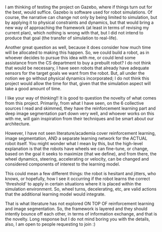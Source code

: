 I am thinking of testing the project on Gazebo, where if things turn out for the best, would suffice. Gazebo is software used for robot simulations. Of course, the narrative can change not only by being limited to simulation, but by applying it to physical constraints and dynamics, but that would bring a new way of approaching the framework (at least in terms of revising my current plan), which nothing is wrong with that, but I did not intend to produce that goal (the transfer of simulation to real-life).

Another great question as well, because it does consider how much time will be allocated to making this happen. So, we could build a robot, as in whoever decides to pursue this idea with me, or could lend some assistance from the CS department to buy a prebuilt robot? I do not think that would be necessary, I have seen robots that already have adequate sensors for the target goals we want from the robot. But, all under the notion we go without physical dynamics incorporated; I do not think this project would allow the time for that, given that the simulation aspect will take a good amount of time.

I like your way of thinking!! It is good to question the novelty of what comes from this project. Primarily, from what I have seen, on the 6 collective sources I read and skimmed, they have the reinforcement learning part and deep image segmentation part down very well, and whoever works on this with me, will gain inspiration from their techniques and be smart about our architecture.

However, I have not seen literature/academia cover reinforcement learning, image segmentation, AND a separate learning network for the ACTUAL robot itself. You might wonder what I mean by this, but the high-level explanation is that the robots have wheels we can fine-tune, or change, based on the goal it seeks to maximize (that we define), and from there, the wheel dynamics, steering, accelerating or velocity, can be changed and considered components of interest to the learning model.

This could mean a few different things: the robot is hesitant and jitters, who knows, or hopefully, how I see it occurring if the robot learns the correct 'threshold' to apply in certain situations where it is placed within the simulation environment. So, wheel turns, decelerating, etc, are valid actions that the additional learning model would integrate.

That is what literature has not explored ON TOP OF reinforcement learning and image segmentation. So, the framework is layered and they should intently bounce off each other, in terms of information exchange, and that is the novelty. Long response but I do not mind boring you with the details, also, I am open to people requesting to join :)